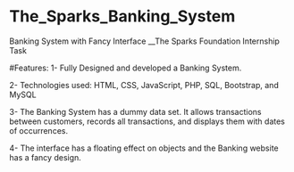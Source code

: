 # The_Sparks_Banking_System
Banking System with Fancy Interface __The Sparks Foundation Internship Task

#Features:
1- Fully Designed and developed a Banking System.

2- Technologies used: HTML, CSS, JavaScript, PHP, SQL, Bootstrap, and MySQL

3- The Banking System has a dummy data set. It allows transactions between customers, records all transactions, and displays them with dates of occurrences.

4- The interface has a floating effect on objects and the Banking website has a fancy design.
